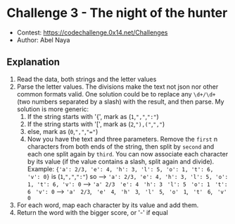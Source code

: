 # Challenge 3 - The night of the hunter
- Contest: https://codechallenge.0x14.net/Challenges
- Author: Abel Naya

## Explanation
1) Read the data, both strings and the letter values
2) Parse the letter values. The divisions make the text not json nor other common formats valid. One solution could be to replace any `\d+/\d+` (two numbers separated by a slash) with the result, and then parse. My solution is more generic:
   1) If the string starts with '{', mark as (`1`,`","`,`":"`)
   2) If the string starts with '[', mark as (`2`,`"),("`,`","`)
   3) else, mark as (`0`,`","`,`"="`)
   4) Now you have the text and three parameters. Remove the `first` n characters from both ends of the string, then split by `second` and each one split again by `third`. You can now associate each character by its value (if the value contains a slash, split again and divide). Example: `{'a': 2/3, 'e': 4, 'h': 3, 'l': 5, 'o': 1, 't': 6, 'v': 0}` is (`1`,`","`,`":"`) so --> `'a': 2/3, 'e': 4, 'h': 3, 'l': 5, 'o': 1, 't': 6, 'v': 0` --> `'a' 2/3` ` 'e': 4` ` 'h': 3` ` 'l': 5` ` 'o': 1` ` 't': 6` ` 'v': 0` --> `'a'` ` 2/3`, ` 'e'` ` 4`, ` 'h'` ` 3`, ` 'l'` ` 5`, ` 'o'` ` 1`, ` 't'` ` 6`, ` 'v'` ` 0`
3) For each word, map each character by its value and add them.
4) Return the word with the bigger score, or '-' if equal